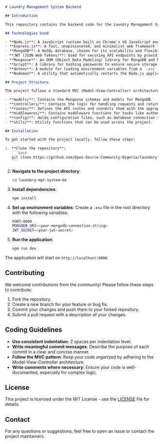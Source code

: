 ````markdown
# Laundry Management System Backend

## Introduction

This repository contains the backend code for the Laundry Management System, an open-source project aimed at managing laundry services. The backend is built using modern web technologies and follows industry best practices for security, scalability, and maintainability.

## Technologies Used

- **Node.js**: A JavaScript runtime built on Chrome's V8 JavaScript engine, used for building the server-side application.
- **Express.js**: A fast, unopinionated, and minimalist web framework for Node.js, used for building RESTful APIs.
- **MongoDB**: A NoSQL database, chosen for its scalability and flexibility in handling large amounts of unstructured data.
- **JWT (JSON Web Tokens)**: Used for securing API endpoints by providing authentication and authorization mechanisms.
- **Mongoose**: An ODM (Object Data Modeling) library for MongoDB and Node.js, providing a schema-based solution to model data.
- **bcrypt**: A library for hashing passwords to ensure secure storage of user credentials.
- **dotenv**: A module for loading environment variables from a `.env` file into `process.env`, used for managing configuration.
- **Nodemon**: A utility that automatically restarts the Node.js application when file changes are detected, useful during development.

## Project Structure

The project follows a standard MVC (Model-View-Controller) architecture:

- **models/**: Contains the Mongoose schemas and models for MongoDB.
- **controllers/**: Contains the logic for handling requests and returning responses.
- **routes/**: Defines the API routes and connects them with the appropriate controllers.
- **middlewares/**: Contains middleware functions for tasks like authentication, validation, etc.
- **config/**: Holds configuration files, such as database connection settings.
- **utils/**: Utility functions that can be used across the project.

## Installation

To get started with the project locally, follow these steps:

1. **Clone the repository**:
   ```bash
   git clone https://github.com/Open-Source-Community-Nigeria/laundary-mgt-system-be.git
   ```
````

2. **Navigate to the project directory**:

   ```bash
   cd laundary-mgt-system-be
   ```

3. **Install dependencies**:

   ```bash
   npm install
   ```

4. **Set up environment variables**:
   Create a `.env` file in the root directory with the following variables:

   ```bash
   PORT=9000
   MONGODB_URI=<your-mongodb-connection-string>
   JWT_SECRET=<your-jwt-secret>
   ```

5. **Run the application**:
   ```bash
   npm run dev
   ```

The application will start on `http://localhost:9000`.

## Contributing

We welcome contributions from the community! Please follow these steps to contribute:

1. Fork the repository.
2. Create a new branch for your feature or bug fix.
3. Commit your changes and push them to your forked repository.
4. Submit a pull request with a description of your changes.

## Coding Guidelines

- **Use consistent indentation**: 2 spaces per indentation level.
- **Write meaningful commit messages**: Describe the purpose of each commit in a clear and concise manner.
- **Follow the MVC pattern**: Keep your code organized by adhering to the Model-View-Controller architecture.
- **Write comments where necessary**: Ensure your code is well-documented, especially for complex logic.

## License

This project is licensed under the MIT License - see the [LICENSE](LICENSE) file for details.

## Contact

For any questions or suggestions, feel free to open an issue or contact the project maintainers.
